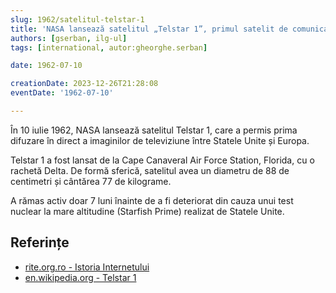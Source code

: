```yaml
---
slug: 1962/satelitul-telstar-1
title: 'NASA lansează satelitul „Telstar 1”, primul satelit de comunicații'
authors: [gserban, ilg-ul]
tags: [international, autor:gheorghe.serban]

date: 1962-07-10

creationDate: 2023-12-26T21:28:08
eventDate: '1962-07-10'

---
```


În 10 iulie 1962, NASA lansează satelitul Telstar 1, care a permis
prima difuzare în direct a imaginilor de televiziune între Statele
Unite și Europa.

<!-- truncate -->

Telstar 1 a fost lansat de la Cape Canaveral Air Force Station,
Florida, cu o rachetă Delta. De formă sferică, satelitul avea un
diametru de 88 de centimetri și cântărea 77 de kilograme.

A rămas activ doar 7 luni înainte de a fi deteriorat din
cauza unui test nuclear la mare altitudine (Starfish Prime) realizat
de Statele Unite.

## Referințe

- [rite.org.ro - Istoria Internetului](https://rite.org.ro/istoria-internetului/)
- [en.wikipedia.org - Telstar 1](https://en.wikipedia.org/wiki/Telstar_1)
